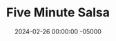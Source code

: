 ---
layout: post
title:  "Five Minute Salsa"
date:   2024-02-26 00:00:00 -05000
categories: 
- Recipes
- Sauces, etc.
permalink: /recipes/salsa
image: /assets/Food/Spreads, Sauces, Toppings/Salsa/salsa-cover.jpg
ing: salsa-ing
facts: salsa-facts
Prep: 5
Rest: 
Cook: 
Source1: 
Source2: 
Description: I named this salsa as such because it simply uses pantry staple canned ingredients and some spices. No chopping necessary! Just pulse everything to a food processor, and adjust the taste and texture to your liking. I personally like my salsa a little chunky.
Instructions: 
- Lightly drain the can of tomatoes through a gap in the can top.  Don't use a strainer or you'll lose too much<br><br>

- Add all ingredients to a food processor, and pulse a few times until desired consistency is reached.  Store in the fridge<br><br>
- <center><img src="/assets/Food/Spreads, Sauces, Toppings/Salsa/salsa-1.jpg" alt="" class="instruction-image"></center>
---